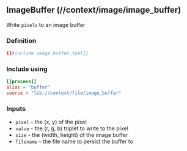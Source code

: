 ## ImageBuffer (//context/image/image_buffer)
Write `pixels` to an image buffer

### Definition
```toml
{{#include image_buffer.toml}}
```

### Include using
```toml
[[process]]
alias = "buffer"
source = "lib://context/file/image_buffer"
```

### Inputs
* `pixel` - the (x, y) of the pixel
* `value` - the (r, g, b) triplet to write to the pixel
* `size`  - the (width, height) of the image buffer
* `filename` - the file name to persist the buffer to